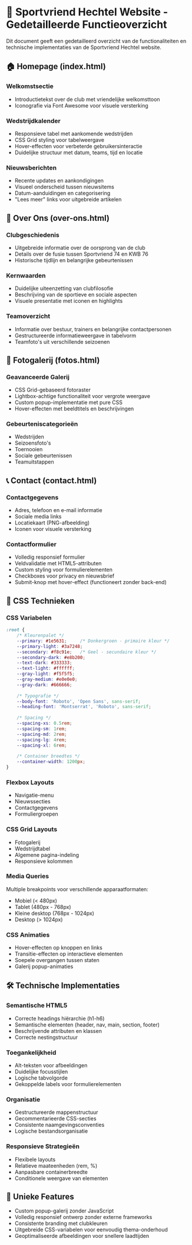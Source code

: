 # 🌟 Sportvriend Hechtel Website - Gedetailleerde Functieoverzicht

Dit document geeft een gedetailleerd overzicht van de functionaliteiten en technische implementaties van de Sportvriend Hechtel website.

## 🏠 Homepage (index.html)

### Welkomstsectie
- Introductietekst over de club met vriendelijke welkomsttoon
- Iconografie via Font Awesome voor visuele versterking

### Wedstrijdkalender
- Responsieve tabel met aankomende wedstrijden
- CSS Grid styling voor tabelweergave
- Hover-effecten voor verbeterde gebruikersinteractie
- Duidelijke structuur met datum, teams, tijd en locatie

### Nieuwsberichten
- Recente updates en aankondigingen
- Visueel onderscheid tussen nieuwsitems
- Datum-aanduidingen en categorisering
- "Lees meer" links voor uitgebreide artikelen

## 👥 Over Ons (over-ons.html)

### Clubgeschiedenis
- Uitgebreide informatie over de oorsprong van de club
- Details over de fusie tussen Sportvriend 74 en KWB 76
- Historische tijdlijn en belangrijke gebeurtenissen

### Kernwaarden
- Duidelijke uiteenzetting van clubfilosofie
- Beschrijving van de sportieve en sociale aspecten
- Visuele presentatie met iconen en highlights

### Teamoverzicht
- Informatie over bestuur, trainers en belangrijke contactpersonen
- Gestructureerde informatieweergave in tabelvorm
- Teamfoto's uit verschillende seizoenen

## 📸 Fotogalerij (fotos.html)

### Geavanceerde Galerij
- CSS Grid-gebaseerd fotoraster
- Lightbox-achtige functionaliteit voor vergrote weergave
- Custom popup-implementatie met pure CSS
- Hover-effecten met beeldtitels en beschrijvingen

### Gebeurteniscategorieën
- Wedstrijden
- Seizoensfoto's
- Toernooien
- Sociale gebeurtenissen
- Teamuitstappen

## 📞 Contact (contact.html)

### Contactgegevens
- Adres, telefoon en e-mail informatie
- Sociale media links
- Locatiekaart (PNG-afbeelding)
- Iconen voor visuele versterking

### Contactformulier
- Volledig responsief formulier
- Veldvalidatie met HTML5-attributen
- Custom styling voor formulierelementen
- Checkboxes voor privacy en nieuwsbrief
- Submit-knop met hover-effect (functioneert zonder back-end)

## 🎨 CSS Technieken

### CSS Variabelen
```css
:root {
    /* Kleurenpalet */
    --primary: #1e5631;     /* Donkergroen - primaire kleur */
    --primary-light: #3a7248;
    --secondary: #f8c91e;   /* Geel - secundaire kleur */
    --secondary-dark: #e8b200;
    --text-dark: #333333;
    --text-light: #ffffff;
    --gray-light: #f5f5f5;
    --gray-medium: #e0e0e0;
    --gray-dark: #666666;
    
    /* Typografie */
    --body-font: 'Roboto', 'Open Sans', sans-serif;
    --heading-font: 'Montserrat', 'Roboto', sans-serif;
    
    /* Spacing */
    --spacing-xs: 0.5rem;
    --spacing-sm: 1rem;
    --spacing-md: 2rem;
    --spacing-lg: 4rem;
    --spacing-xl: 6rem;
    
    /* Container breedtes */
    --container-width: 1200px;
}
```

### Flexbox Layouts
- Navigatie-menu
- Nieuwssecties
- Contactgegevens
- Formuliergroepen

### CSS Grid Layouts
- Fotogalerij
- Wedstrijdtabel
- Algemene pagina-indeling
- Responsieve kolommen

### Media Queries
Multiple breakpoints voor verschillende apparaatformaten:
- Mobiel (< 480px)
- Tablet (480px - 768px)
- Kleine desktop (768px - 1024px)
- Desktop (> 1024px)

### CSS Animaties
- Hover-effecten op knoppen en links
- Transitie-effecten op interactieve elementen
- Soepele overgangen tussen staten
- Galerij popup-animaties

## 🛠️ Technische Implementaties

### Semantische HTML5
- Correcte headings hiërarchie (h1-h6)
- Semantische elementen (header, nav, main, section, footer)
- Beschrijvende attributen en klassen
- Correcte nestingstructuur

### Toegankelijkheid
- Alt-teksten voor afbeeldingen
- Duidelijke focusstijlen
- Logische tabvolgorde
- Gekoppelde labels voor formulierelementen

### Organisatie
- Gestructureerde mappenstructuur
- Gecommentarieerde CSS-secties
- Consistente naamgevingsconventies
- Logische bestandsorganisatie

### Responsieve Strategieën
- Flexibele layouts
- Relatieve maateenheden (rem, %)
- Aanpasbare containerbreedte
- Conditionele weergave van elementen

## 🎯 Unieke Features

- Custom popup-galerij zonder JavaScript
- Volledig responsief ontwerp zonder externe frameworks
- Consistente branding met clubkleuren
- Uitgebreide CSS-variabelen voor eenvoudig thema-onderhoud
- Geoptimaliseerde afbeeldingen voor snellere laadtijden
